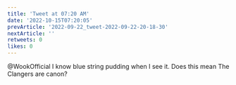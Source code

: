 ```yaml
---
title: 'Tweet at 07:20 AM'
date: '2022-10-15T07:20:05'
prevArticle: '2022-09-22_tweet-2022-09-22-20-18-30'
nextArticle: ''
retweets: 0
likes: 0
---
```

@WookOfficial I know blue string pudding when I see it. Does this mean The Clangers are canon?
